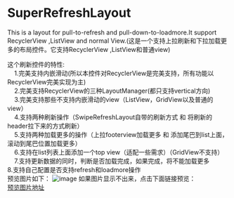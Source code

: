 # SuperRefreshLayout
This is a  layout for pull-to-refresh and pull-down-to-loadmore.It support RecyclerView ,ListView and normal View.(这是一个支持上拉刷新和下拉加载更多的布局控件。它支持RecyclerView ,ListView和普通view)

这个刷新控件的特性:</br>
  &nbsp;&nbsp;&nbsp;&nbsp;1.完美支持内嵌滑动(所以本控件对RecyclerView是完美支持，所有功能以RecyclerView完美实现为主)</br>
  &nbsp;&nbsp;&nbsp;&nbsp;2.完美支持RecyclerView的三种LayoutManager(都只支持vertical方向)</br>
  &nbsp;&nbsp;&nbsp;&nbsp;3.完美支持那些不支持内嵌滑动的view（ListView，GridView以及普通的view）</br>
  &nbsp;&nbsp;&nbsp;&nbsp;4.支持两种刷新操作（SwipeRefreshLayout自带的刷新方式 和 将刷新的header拉下来的方式刷新）</br>
  &nbsp;&nbsp;&nbsp;&nbsp;5.支持两种加载更多的操作（上拉footerview加载更多 和 添加尾巴到list上面，滚动到尾巴位置加载更多）</br>
  &nbsp;&nbsp;&nbsp;&nbsp;6.支持在list列表上面添加一个top view（适配一些需求）（GridView不支持）</br>
  &nbsp;&nbsp;&nbsp;&nbsp;7.支持更新数据的同时，判断是否加载完成，如果完成，将不能加载更多</br>
  8.支持自己配置是否支持refresh和loadmore操作</br>
预览图片如下：
![image](https://github.com/xiaoxiaogogo/SuperRefreshLayout/tree/master/SuperRefreshLayout/githubimg/refresh_img.gif)
如果图片显示不出来，点击下面链接预览：</br>
[预览图片地址](https://github.com/xiaoxiaogogo/SuperRefreshLayout/tree/master/SuperRefreshLayout/githubimg/refresh_img.gif)

